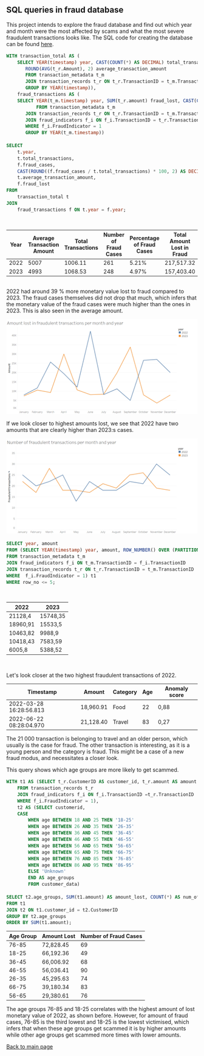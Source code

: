 ## SQL queries in fraud database
This project intends to explore the fraud database and find out which year and month were the most affected by scams and what the most severe fraudulent transactions looks like.
The SQL code for creating the database can be found [here](https://github.com/ViktorHenriksson/viktorhenriksson/blob/5b5bd039482ba507088416e5f8e6b809438a25cb/creating_fraud_detection_db.sql).

``` sql
WITH transaction_total AS (
	SELECT YEAR(timestamp) year, CAST(COUNT(*) AS DECIMAL) total_transactions, 
	   ROUND(AVG(t_r.Amount), 2) average_transaction_amount
	   FROM transaction_metadata t_m
	   JOIN transaction_records t_r ON t_r.TransactionID = t_m.TransactionID
	   GROUP BY YEAR(timestamp)),
	fraud_transactions AS (
	SELECT YEAR(t_m.timestamp) year, SUM(t_r.amount) fraud_lost, CAST(COUNT(*) AS DECIMAL) fraud_cases
		   FROM transaction_metadata t_m
	   JOIN transaction_records t_r ON t_r.TransactionID = t_m.TransactionID
	   JOIN fraud_indicators f_i ON f_i.TransactionID = t_r.TransactionID
	   WHERE f_i.FraudIndicator = 1
	   GROUP BY YEAR(t_m.timestamp))

SELECT 
    t.year,
    t.total_transactions,
    f.fraud_cases,
    CAST(ROUND((f.fraud_cases / t.total_transactions) * 100, 2) AS DECIMAL(5, 2)) as percentage_of_fraud,
    t.average_transaction_amount,
    f.fraud_lost
FROM 
    transaction_total t
JOIN 
    fraud_transactions f ON t.year = f.year;

```
<br>

| Year | Average Transaction Amount | Total Transactions | Number of Fraud Cases | Percentage of Fraud Cases | Total Amount Lost in Fraud | Average Amount Lost in Fraud |
|------|----------------------------|--------------------|------------------------|----------------------------|----------------------------|------------------------------|
| 2022 | 5007                       | 1006.11            | 261                    | 5.21%                      | 217,517.32                 | 833.40                       |
| 2023 | 4993                       | 1068.53            | 248                    | 4.97%                      | 157,403.40                 | 634.69                       |

<br>
2022 had around 39 % more monetary value lost to fraud compared to 2023. The fraud cases themselves did not drop that much, which infers that the monetary value of the fraud cases were much higher than the ones in 2023. This is also seen in the average amount. <br>

![Monetary value lost per month and year](amount%20lost%20fraud.png)

If we look closer to highest amounts lost, we see that 2022 have two amounts that are clearly higher than 2023:s cases.

![Most amount of fraud cases per month and year](fraudulent%20transactions%20per%20month.png)

``` sql
SELECT year, amount
FROM (SELECT YEAR(timestamp) year, amount, ROW_NUMBER() OVER (PARTITION BY YEAR(timestamp) ORDER BY amount DESC) row_no
FROM transaction_metadata t_m
JOIN fraud_indicators f_i ON t_m.TransactionID = f_i.TransactionID
JOIN transaction_records t_r ON t_r.TransactionID = t_m.TransactionID
WHERE  f_i.FraudIndicator = 1) t1
WHERE row_no <= 5;
```

<br>

| 2022 |	2023 |
| ---- | ---- |
| 21128,4  | 15748,35 |
| 18960,91 |	15533,5 |
| 10463,82 | 9988,9 |
| 10418,43 | 7583,59 |
| 6005,8 | 5388,52 |

<br>

Let's look closer at the two highest fraudulent transactions of 2022. 

| Timestamp                 | Amount    | Category | Age | Anomaly score |
|---------------------------|-----------|----------|-----| ------------- |
| 2022-03-28 16:28:56.813   | 18,960.91 | Food     | 22  | 0,88          |
| 2022-06-22 08:28:04.970   | 21,128.40 | Travel   | 83  | 0,27          |

The 21 000 transaction is belonging to travel and an older person, which usually is the case for fraud. The other transaction is interesting, as it is a young person and the category is fraud. This might be a case of a new fraud modus, and necessitates a closer look. 

This query shows which age groups are more likely to get scammed. 

``` sql
WITH t1 AS (SELECT t_r.CustomerID AS customer_id, t_r.amount AS amount
	FROM transaction_records t_r
	JOIN fraud_indicators f_i ON f_i.TransactionID =t_r.TransactionID
	WHERE f_i.FraudIndicator = 1),
	t2 AS (SELECT customerid, 
	CASE 
	    WHEN age BETWEEN 18 AND 25 THEN '18-25'
        WHEN age BETWEEN 26 AND 35 THEN '26-35'
        WHEN age BETWEEN 36 AND 45 THEN '36-45'
        WHEN age BETWEEN 46 AND 55 THEN '46-55'
        WHEN age BETWEEN 56 AND 65 THEN '56-65'
        WHEN age BETWEEN 65 AND 75 THEN '66-75'
		WHEN age BETWEEN 76 AND 85 THEN '76-85'
		WHEN age BETWEEN 86 AND 95 THEN '86-95'
        ELSE 'Unknown'
    	END AS age_groups
		FROM customer_data)

SELECT t2.age_groups, SUM(t1.amount) AS amount_lost, COUNT(*) AS num_of_fraud
FROM t1
JOIN t2 ON t1.customer_id = t2.CustomerID
GROUP BY t2.age_groups
ORDER BY SUM(t1.amount);
```

| Age Group | Amount Lost | Number of Fraud Cases |
|-----------|-------------|-----------------------|
| 76-85     | 72,828.45   | 69                    |
| 18-25     | 66,192.36   | 49                    |
| 36-45     | 66,006.92   | 68                    |
| 46-55     | 56,036.41   | 90                    |
| 26-35     | 45,295.63   | 74                    |
| 66-75     | 39,180.34   | 83                    |
| 56-65     | 29,380.61   | 76                    |

The age groups 76-85 and 18-25 correlates with the highest amount of lost monetary value of 2022, as shown before. However, for amount of fraud cases, 76-85 is the third lowest and 18-25 is the lowest victimised, which infers that when these age groups get scammed it is by higher amounts while other age groups get scammed more times with lower amounts.

[Back to main page](./index.md)

